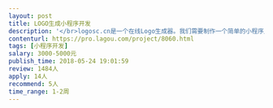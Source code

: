 ```yaml
---                
layout: post       
title: LOGO生成小程序开发           
description: '</br>logosc.cn是一个在线Logo生成器。我们需要制作一个简单的小程序入口。通过简单的对话获取以下信息：</br>* 名称</br>* 副标题</br>* 颜色</br>让后直接webview打开我们的网站并传递上面参数。 如：http://www.logosc.cn/make?n=LogoName&s=slogan&color=2</br></br>可以先制作一个简单demo确认可行，让后完善需求。</br>'     
contenturl: https://pro.lagou.com/project/8060.html      
tags: [小程序开发]            
salary: 3000-5000元          
publish_time: 2018-05-24 19:01:59         
review: 1484人                   
apply: 14人                   
recommend: 5人                   
time_range: 1-2周              
---                 
```

